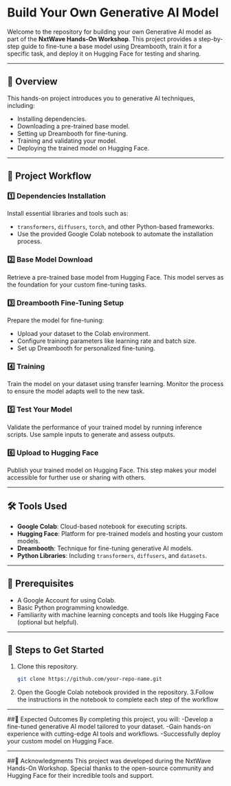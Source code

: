 # Build Your Own Generative AI Model  

Welcome to the repository for building your own Generative AI model as part of the **NxtWave Hands-On Workshop**. This project provides a step-by-step guide to fine-tune a base model using Dreambooth, train it for a specific task, and deploy it on Hugging Face for testing and sharing.  

---

## 🚀 Overview  

This hands-on project introduces you to generative AI techniques, including:  
- Installing dependencies.  
- Downloading a pre-trained base model.  
- Setting up Dreambooth for fine-tuning.  
- Training and validating your model.  
- Deploying the trained model on Hugging Face.  

---

## 📂 Project Workflow  

### 1️⃣ Dependencies Installation  
Install essential libraries and tools such as:  
- `transformers`, `diffusers`, `torch`, and other Python-based frameworks.  
- Use the provided Google Colab notebook to automate the installation process.  

### 2️⃣ Base Model Download  
Retrieve a pre-trained base model from Hugging Face. This model serves as the foundation for your custom fine-tuning tasks.  

### 3️⃣ Dreambooth Fine-Tuning Setup  
Prepare the model for fine-tuning:  
- Upload your dataset to the Colab environment.  
- Configure training parameters like learning rate and batch size.  
- Set up Dreambooth for personalized fine-tuning.  

### 4️⃣ Training  
Train the model on your dataset using transfer learning. Monitor the process to ensure the model adapts well to the new task.  

### 5️⃣ Test Your Model  
Validate the performance of your trained model by running inference scripts. Use sample inputs to generate and assess outputs.  

### 6️⃣ Upload to Hugging Face  
Publish your trained model on Hugging Face. This step makes your model accessible for further use or sharing with others.  

---

## 🛠 Tools Used  
- **Google Colab**: Cloud-based notebook for executing scripts.  
- **Hugging Face**: Platform for pre-trained models and hosting your custom models.  
- **Dreambooth**: Technique for fine-tuning generative AI models.  
- **Python Libraries**: Including `transformers`, `diffusers`, and `datasets`.  

---

## 📌 Prerequisites  
- A Google Account for using Colab.  
- Basic Python programming knowledge.  
- Familiarity with machine learning concepts and tools like Hugging Face (optional but helpful).  

---

## 🎯 Steps to Get Started  
1. Clone this repository.  
   ```bash
   git clone https://github.com/your-repo-name.git
2. Open the Google Colab notebook provided in the repository.
3.Follow the instructions in the notebook to complete each step of the workflow

---
##🌟 Expected Outcomes
By completing this project, you will:
-Develop a fine-tuned generative AI model tailored to your dataset.
-Gain hands-on experience with cutting-edge AI tools and workflows.
-Successfully deploy your custom model on Hugging Face.

---
##🤝 Acknowledgments
This project was developed during the NxtWave Hands-On Workshop. Special thanks to the open-source community and Hugging Face for their incredible tools and support.
